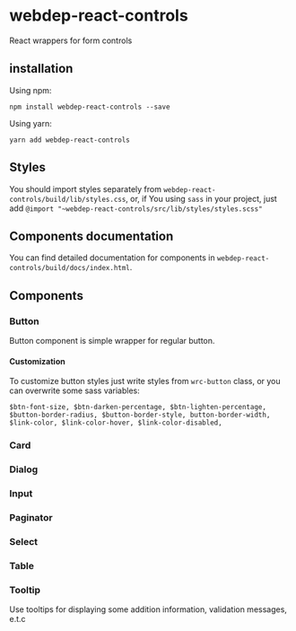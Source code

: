 # webdep-react-controls
React wrappers for form controls
## installation

Using npm:
```
npm install webdep-react-controls --save
```

Using yarn:
```
yarn add webdep-react-controls
```

## Styles
You should import styles separately from `webdep-react-controls/build/lib/styles.css`, or, if You using `sass` in your project,
just add `@import "~webdep-react-controls/src/lib/styles/styles.scss"`

## Components documentation
You can find detailed documentation for components in `webdep-react-controls/build/docs/index.html`.

## Components

### Button
Button component is simple wrapper for regular button.

#### Customization
To customize button styles just write styles from `wrc-button` class, or you can overwrite some sass variables:
```
$btn-font-size, $btn-darken-percentage, $btn-lighten-percentage, $button-border-radius, $button-border-style, button-border-width, $link-color, $link-color-hover, $link-color-disabled,
```

### Card

### Dialog

### Input

### Paginator

### Select

### Table

### Tooltip
Use tooltips for displaying some addition information, validation messages, e.t.c